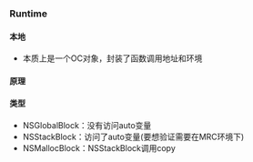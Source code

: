 ### Runtime

#### 本地

* 本质上是一个OC对象，封装了函数调用地址和环境

#### 原理

#### 类型

* NSGlobalBlock：没有访问auto变量
* NSStackBlock：访问了auto变量(要想验证需要在MRC环境下)
* NSMallocBlock：NSStackBlock调用copy
